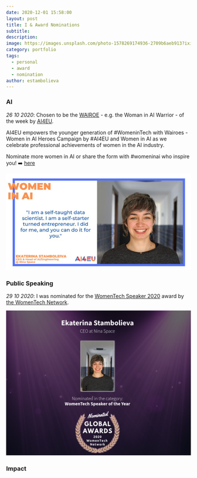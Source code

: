 ```yaml
---
date: 2020-12-01 15:58:00
layout: post
title: I & Award Nominations
subtitle:
description: 
image: https://images.unsplash.com/photo-1578269174936-2709b6aeb913?ixid=MXwxMjA3fDB8MHxwaG90by1wYWdlfHx8fGVufDB8fHw%3D&ixlib=rb-1.2.1&auto=format&fit=crop&w=1351&q=80
category: portfolio
tags:
  - personal
  - award
  - nomination
author: estambolieva
---
```



### AI
*26 10 2020*: Chosen to be the [WAIROE](https://www.ai4eu.eu/news/ekaterina-stamboleiva-weeks-wairoe) - e.g. the Woman in AI Warrior - of the week by [AI4EU](https://www.ai4eu.eu/).

AI4EU empowers the younger generation of #WomeninTech with Wairoes - Women in AI Heroes Campaign by #AI4EU and Women in AI as we celebrate professional achievements of women in the AI industry.

Nominate more women in AI or share the form with #womeninai who inspire you! ➡️ [here](https://www.ai4eu.eu/group/women-ai)

![WAIROE of the week](https://raw.githubusercontent.com/estambolieva/estambolieva.github.io/master/assets/img/uploads/wairoe_nomination.jpeg) 


### Public Speaking

*29 10 2020*: I was nominated for the [WomenTech Speaker 2020](https://www.womentech.net/nominee/Ekaterina/Stambolieva/27672) award by [the WomenTech Network](https://www.womentech.net/).

![WomenTech Speaker 2020](https://raw.githubusercontent.com/estambolieva/estambolieva.github.io/master/assets/img/uploads/womentech_speaker_nomination.png) 


### Impact



